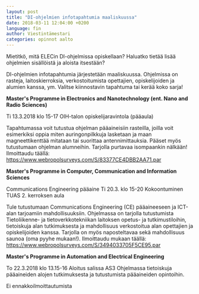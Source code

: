 ```yaml
---
layout: post
title: "DI-ohjelmien infotapahtumia maaliskuussa"
date: 2018-03-11 12:04:00 +0200
language: fin
author: Viestintämestari
categories: opinnot aalto
---
```

Mietitkö, mitä ELECin DI-ohjelmissa opiskellaan? Haluatko tietää lisää ohjelmien sisällöistä ja aloista itsestään?

DI-ohjelmien infotapahtumia järjestetään maaliskuussa. Ohjelmissa on rasteja, laitoskierroksia, verkostoitumista opettajien, opiskelijoiden ja alumien kanssa, ym. Valitse kiinnostavin tapahtuma tai kerää koko sarja!

**Master's Programme in Electronics and Nanotechnology (ent. Nano and Radio Sciences)**

Ti 13.3.2018 klo 15-17
OIH-talon opiskelijaravintola (pääaula)

Tapahtumassa voit tutustua ohjelman pääaineisiin rasteilla, joilla voit esimerkiksi oppia miten auringonpilkkuja lasketaan ja maan magneettikenttää mitataan tai suorittaa antennimittauksia. Pääset myös tutustumaan ohjelman alumneihin. Tarjolla purtavaa isompaankin nälkään! Ilmoittaudu täällä: <https://www.webropolsurveys.com/S/83377CE4DBB2AA71.par>


**Master's Programme in Computer, Communication and Information Sciences**

Communications Engineering pääaine
Ti 20.3. klo 15-20
Kokoontuminen TUAS 2. kerroksen aula

Tule tutustumaan Communications Engineering (CE) pääaineeseen ja ICT-alan tarjoamiin mahdollisuuksiin. Ohjelmassa on tarjolla tutustumista Tietoliikenne- ja tietoverkkotekniikan laitoksen opetus- ja tutkimustiloihin, tietoiskuja alan tutkimuksesta ja mahdollisuus verkostoitua alan opettajien ja opiskelijoiden kanssa. Tarjolla on myös naposteltavaa sekä mahdollisuus saunoa (oma pyyhe mukaan!). Ilmoittaudu mukaan täällä: <https://www.webropolsurveys.com/S/3494033705F5CE95.par>
 

**Master's Programme in Automation and Electrical Engineering**

To 22.3.2018 klo 13.15-16
Aloitus salissa AS3
Ohjelmassa tietoiskuja pääaineiden alojen tutkimuksesta ja tutustumista pääaineiden opintoihin.

Ei ennakkoilmoittautumista
